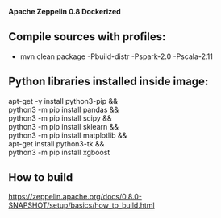 **Apache Zeppelin 0.8 Dockerized**

## Compile sources with profiles:

- mvn clean package -Pbuild-distr -Pspark-2.0 -Pscala-2.11

## Python libraries installed inside image:

apt-get -y install python3-pip && \
python3 -m pip install pandas && \
python3 -m pip install scipy && \
python3 -m pip install sklearn && \
python3 -m pip install matplotlib && \
apt-get install python3-tk && \
python3 -m pip install xgboost

## How to build

https://zeppelin.apache.org/docs/0.8.0-SNAPSHOT/setup/basics/how_to_build.html